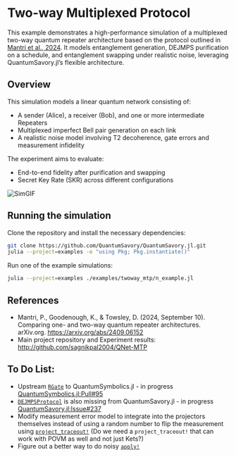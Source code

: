 # Two-way Multiplexed Protocol

This example demonstrates a high-performance simulation of a multiplexed two-way quantum repeater architecture based on the protocol outlined in [Mantri et al., 2024](https://arxiv.org/abs/2409.06152). It models entanglement generation, DEJMPS purification on a schedule, and entanglement swapping under realistic noise, leveraging QuantumSavory.jl’s flexible architecture.

## Overview
This simulation models a linear quantum network consisting of:
- A sender (Alice), a receiver (Bob), and one or more intermediate Repeaters
- Multiplexed imperfect Bell pair generation on each link
- A realistic noise model involving T2 decoherence, gate errors and measurement infidelity

The experiment aims to evaluate:
- End-to-end fidelity after purification and swapping
- Secret Key Rate (SKR) across different configurations

![SimGIF](https://pouch.jumpshare.com/preview/DC3f7WLV8MZBij8oZZJzsy3wfS5RCLIgpxfLik0SPj12KPPdBe-5SZOvvPgGz_iPxHIA3sErGJ_1XUOG1nWkWrem2COdyPx78xsPzwhcFZA)

## Running the simulation
Clone the repository and install the necessary dependencies:
```sh
git clone https://github.com/QuantumSavory/QuantumSavory.jl.git
julia --project=examples -e "using Pkg; Pkg.instantiate()"
```

Run one of the example simulations:
```sh
julia --project=examples ./examples/twoway_mtp/n_example.jl
```

## References
- Mantri, P., Goodenough, K., & Towsley, D. (2024, September 10). Comparing one- and two-way quantum repeater architectures. arXiv.org. https://arxiv.org/abs/2409.06152
- Main project repository and Experiment results: http://github.com/sagnikpal2004/QNet-MTP

## To Do List:
- Upstream [`RGate`](baseops/RGate.jl) to QuantumSymbolics.jl - in progress  [QuantumSymbolics.jl:Pull#95](https://github.com/QuantumSavory/QuantumSymbolics.jl/pull/95)
- [`DEJMPSProtocol`](noisyops/CircuitZoo.jl) is also missing from QuantumSavory.jl - in progress [QuantumSavory.jl:Issue#237](https://github.com/QuantumSavory/QuantumSavory.jl/issues/237)
- Modify measurement error model to integrate into the projectors themselves instead of using a random number to flip the measurement using [`project_traceout!`](noisyops/traceout.jl) (Do we need a `project_traceout!` that can work with POVM as well and not just Kets?)
- Figure out a better way to do noisy [`apply!`](noisyops/apply.jl)
